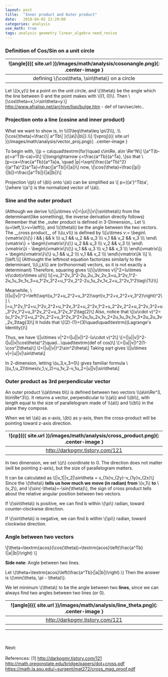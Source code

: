 ```yaml
---
layout: post
title:  "Inner product and Outer product"
date:   2018-04-02 22:29:00
categories: analysis
use_math: true
tags: analysis geometry linear_algebra need_revise
---
```


### Definition of Cos/Sin on a unit circle

| ![angle]({{ site.url }}/images/math/analysis/cosonangle.png){: .center-image }| 
|:--:| 
| defining \\(\cos\theta, \sin\theta\\) on a circle |

Let \\((x,y)\\) be a point on the unit circle, and \\(\theta\\) be the angle which the line between 0 and the point makes with \\((1, 0)\\). Then  \\[\cos\theta=x,\\>\sin\theta=y.\\]  
<a href="http://www.afralisp.net/archive/lisp/bulge.htm" target="_blank">http://www.afralisp.net/archive/lisp/bulge.htm</a> - def of tan/sec/etc..


<h3 id="proj_on_line">Projection onto a line (cosine and inner product)</h3>
What we want to show is, in \\(0\leq\theta\leq \pi/2\\), :\\[\cos{\theta}=\frac{\| a^Tb\| }{\|a\|\|b\|}.\\]
![vproj]({{ site.url }}/images/math/analysis/vector_proj.png){: .center-image }

To begin with,
\\[p = ca\quad\textrm{for}\quad c\in\Re, a\in \Re^N\\] \\[a^T(b-p)=a^T(b-ca)=0\\] \\[\longrightarrow c=\frac{a^Tb}{a^Ta}, \\]so that \\[p=ca=\frac{a^Tb}{a^Ta}a, \quad \|p\|=\sqrt{\frac{(a^Tb)^2}{(a^Ta)^2}a^Ta}=\frac{\|a^Tb\|}{\|a\|}\\] now, \\[\cos{\theta}=\frac{\|p\|}{\|b\|}=\frac{\|a^Tb\|}{\|a\|\|b\|}\\]

Projection \\(p\\) of \\(b\\) onto \\(a\\) can be simplified as \\[ p=({a'}^Tb)a', \\]where \\(a'\\) is the normalized vector of \\(a\\).


<h3 id="sin_formula">Sine and the outer product</h3>
(Although we derive \\(\|u\times v\|=\|u\|\|v\|\sin\theta\\) from the determinant(like something), the inverse derivation directly follows)  
Remember that the _outer product is defined in 3-Dimension_. Let \\(u=\left<u_1,u_2,u_3\right>,\\>v=\left<v_1,v_2,v_3\right>\\), and \\(\theta\\) be the angle between the two vectors. The __cross product__ of \\(u,v\\) is defined by
\\[u\times v:=
\begin\{vmatrix\}\{\}
	i && j && k \\\
	u_1 && u_2 && u_3 \\\
	v_1 && v_2 && v_3 \\\
\end\{vmatrix\}
=
\begin\{vmatrix\}\{\}
	u_2 && u_3 \\\
	v_2 && v_3 \\\
\end\{vmatrix\}i
-
\begin\{vmatrix\}\{\}
	u_1 && u_3 \\\
	v_1 && v_3 \\\
\end\{vmatrix\}j
+
\begin\{vmatrix\}\{\}
	u_1 && u_2 \\\
	v_1 && v_2 \\\
\end\{vmatrix\}k
\\]
\\[\left<u_2v_3-u_3v_2,u_3v_1-u_1v_3,u_1v_2-u_2v_1\right>.\\]
(Althought the leftmost equation factorizes similarly to the determinant, \\(i,j,k\\) are (orthonormal) vectors, so it is not exactly a determinant)
Therefore, squaring gives
\\[\|u\times v\|^2=(u\times v)\cdot(v\times u)\\]
\\[=u_2^2v_3^2-2u_2u_3v_2v_3+u_3^2v_1^2-2u_1u_3v_1v_3+u_1^2v_3^2+u_1^2v_2^2-2u_1u_2v_1v_2+u_2^2v_1^2\tag\{1\}\\]

Meanwhile,
\\[(\|u\|\|v\|)^2=\left(\sqrt\{u_1^2+u_2^2+u_3^2\}\sqrt\{v_1^2+v_2^2+v_3^2\}\right)^2\\]
\\[=u_1^2v_1^2+u_1^2v_2^2+u_1^2v_3^2+u_2^2v_1^2+u_2^2v_2^2+u_2^2v_3^2+u_3^2v_1^2+u_3^2v_2^2+u_3^2v_3^2\tag\{2\}\\]
Also, notice that
\\[(u\cdot v)^2=(u_1^2v_1^2+u_2^2v_2^2+u_3^2v_3^2+2u_1u_2v_1v_2+2u_1u_3v_1v_3+2u_2u_3v_2v_3\tag\{3\}\\] 
It holds that
\\[(2)-(1)=(3)\quad\quad\textrm\{(Lagrange's Identity)\}\\]

Thus, we have
\\[\|u\times v\|^2=(\|u\|\|v\|)^2-(u\cdot v)^2\\]
\\[=(\|u\|\|v\|)^2-(\|u\|\|v\|\cos\theta)^2\quad...\quad\textrm\{def of cos\}\\]
\\[=(\|u\|\|v\|)^2(1-\cos^2\theta)\\]
\\[=(\|u\|\|v\|)^2\sin^2\theta\\]
Taking sqrt gives
\\[|u\times v\|=\|u\|\|v\|\sin\theta\\]

In 2-dimension, letting \\(u_3,v_3=0\\) gives familiar formula
\\[(u_1,u_2)\times(v_1,v_2)=u_1v_2-v_1u_2=\|u\|\|v\|\sin\theta\\]




<h3 id="cp_bet_two_vecs">Outer product as 3rd perpendicular vector</h3>
An outer product \\(a\times b\\) is defined between two vectors \\(a\in\Re^3, b\in\Re^3\\). It returns a vector, perpendicular to \\(a\\) and \\(b\\), with length equal to the size of parallelogram made of \\(a\\) and \\(b\\) in the plane they compose. 


When we let \\(a\\) as x-axis, \\(b\\) as y-axis, then the cross-product will be pointing toward z-axis direction.


| ![cp]({{ site.url }}/images/math/analysis/cross_product.png){: .center-image }| 
|:--:| 
| <a href="http://darkpgmr.tistory.com/121" target="_blank">http://darkpgmr.tistory.com/121</a>  |


In two dimension, we set \\(z\\) coordinate to 0. The direction does not matter (will be pointing z-axis), but the size of parallelogram matters.

It can be calculated as \\[\|v_1\|\|v_2\|\sin\theta = v_{1x}v_{2y}-v_{1y}v_{2x}\\] Since the \\(\theta\\) __tells us how much we move (in radian) from__ \\(v_1\\) __to__ \\(v_2\\), and \\(\sin{-\theta}=-\sin{\theta}\\), the sign of cross product tells about the relative angular position between two vectors.

If \\(\sin\theta\\) is positive, we can find b within \\(\pi\\) radian, toward counter-clockwise direction.

If \\(\sin\theta\\) is negative, we can find b within \\(\pi\\) radian, toward clockwise direction.



<h3 id="angle_bet_two_vecs">Angle between two vectors</h3>


\\[\theta=\textrm{acos}(\cos(\theta))=\textrm{acos}\left(\frac{a^Tb}{\|a\|\|b\|}\right) \\]

__Side note__: Angle between two lines.

Let \\(\theta=\textrm{acos}\left(\frac{a^Tb}{\|a\|\|b\|}\right).\\) Then the answer is \\(\min(\theta, \pi - \theta)\\).

We let minimum \\(\theta\\) to be the angle between two __lines__, since we can always find two angles between two lines (or 0).


| ![angle]({{ site.url }}/images/math/analysis/line_theta.png){: .center-image }| 
|:--:| 
| <a href="http://darkpgmr.tistory.com/121" target="_blank">http://darkpgmr.tistory.com/121</a>  |





<hr>
<br/><br/>
Next:
<br/><br/>
References:  
[1] <a href="http://darkpgmr.tistory.com/121" target="_blank">http://darkpgmr.tistory.com/121</a>  
<a href="http://math.oregonstate.edu/bridge/papers/dot+cross.pdf" target="_blank">http://math.oregonstate.edu/bridge/papers/dot+cross.pdf</a>
<a href="https://math.la.asu.edu/~surgent/mat272/cross_mag_proof.pdf" target="_blank">https://math.la.asu.edu/~surgent/mat272/cross_mag_proof.pdf</a>